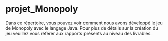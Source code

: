 # projet_Monopoly
Dans ce répertoire, vous pouvez voir comment nous avons développé le jeu de Monopoly avec le langage Java. Pour plus de détails sur la création du jeu veuillez vous référer aux rapports présents au niveau des livrables.
